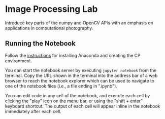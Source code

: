 # Image Processing Lab

Introduce key parts of the numpy and OpenCV APIs with an emphasis on applications in computational photography.

## Running the Notebook

Follow the [instructions](../README.md#Setup) for installing Anaconda and creating the CP environment. 

You can start the notebook server by executing `jupyter notebook` from the terminal. Copy the URL shown in the terminal into the address bar of a web browser to reach the notebook explorer which can be used to navigate to one of the notebook files (i.e., a file ending in ".ipynb").

You can edit code in any cell of the notebook, and execute each cell by clicking the "play" icon on the menu bar, or using the "shift + enter" keyboard shortcut. The output of each cell will appear inline in the notebook immediately after each cell.
